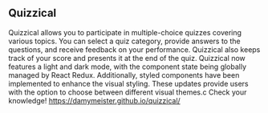 ## Quizzical
Quizzical allows you to participate in multiple-choice quizzes covering various topics. You can select a quiz category, provide answers to the questions, and receive feedback on your performance. Quizzical also keeps track of your score and presents it at the end of the quiz. Quizzical now features a light and dark mode, with the component state being globally managed by React Redux. Additionally, styled components have been implemented to enhance the visual styling. These updates provide users with the option to choose between different visual themes.c
Check your knowledge! https://damymeister.github.io/quizzical/
